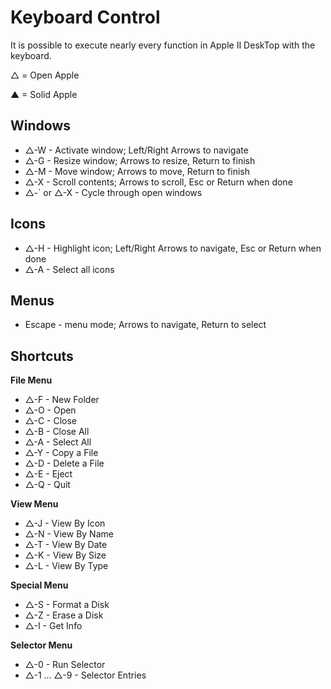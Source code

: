 # Keyboard Control

It is possible to execute nearly every function in Apple II DeskTop
with the keyboard.

△ = Open Apple

▲ = Solid Apple

## Windows

* △-W - Activate window; Left/Right Arrows to navigate
* △-G - Resize window; Arrows to resize, Return to finish
* △-M - Move window; Arrows to move, Return to finish
* △-X - Scroll contents; Arrows to scroll, Esc or Return when done
* △-` or △-X - Cycle through open windows

## Icons

* △-H - Highlight icon; Left/Right Arrows to navigate, Esc or Return when done
* △-A - Select all icons

## Menus

* Escape - menu mode; Arrows to navigate, Return to select

## Shortcuts

__File Menu__
* △-F - New Folder
* △-O - Open
* △-C - Close
* △-B - Close All
* △-A - Select All
* △-Y - Copy a File
* △-D - Delete a File
* △-E - Eject
* △-Q - Quit

__View Menu__
* △-J - View By Icon
* △-N - View By Name
* △-T - View By Date
* △-K - View By Size
* △-L - View By Type

__Special Menu__
* △-S - Format a Disk
* △-Z - Erase a Disk
* △-I - Get Info

__Selector Menu__
* △-0 - Run Selector
* △-1 ... △-9 - Selector Entries
